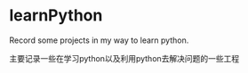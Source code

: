 # learnPython
Record some projects in my way to learn python.

主要记录一些在学习python以及利用python去解决问题的一些工程


